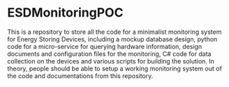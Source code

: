 # ESDMonitoringPOC
This is a repository to store all the code for a minimalist monitoring system for Energy Storing Devices, including a mockup database design, python code for a micro-service for querying hardware information, design documents and configuration files for the monitoring, C# code for data collection on the devices and various scripts for building the solution.
In theory, people should be able to setup a working monitoring system out of the code and documentations from this repository.
